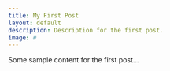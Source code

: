 ```yaml
---
title: My First Post
layout: default
description: Description for the first post.
image: #
---
```


Some sample content for the first post...
